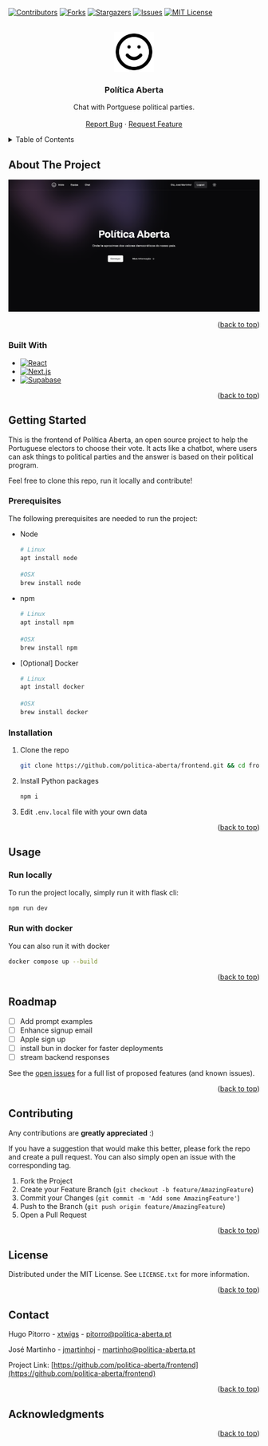 <!-- Improved compatibility of back to top link: See: https://github.com/othneildrew/Best-README-Template/pull/73 -->
<a name="readme-top"></a>
<!--
*** Thanks for checking out the Best-README-Template. If you have a suggestion
*** that would make this better, please fork the repo and create a pull request
*** or simply open an issue with the tag "enhancement".
*** Don't forget to give the project a star!
*** Thanks again! Now go create something AMAZING! :D
-->



<!-- PROJECT SHIELDS -->
<!--
*** I'm using markdown "reference style" links for readability.
*** Reference links are enclosed in brackets [ ] instead of parentheses ( ).
*** See the bottom of this document for the declaration of the reference variables
*** for contributors-url, forks-url, etc. This is an optional, concise syntax you may use.
*** https://www.markdownguide.org/basic-syntax/#reference-style-links
-->
[![Contributors][contributors-shield]][contributors-url]
[![Forks][forks-shield]][forks-url]
[![Stargazers][stars-shield]][stars-url]
[![Issues][issues-shield]][issues-url]
[![MIT License][license-shield]][license-url]
<!-- [![LinkedIn][linkedin-shield]][linkedin-url] -->



<!-- PROJECT LOGO -->
<br />
<div align="center">
  <a href="https://github.com/politica-aberta/frontend">
    <img src="images/logo.png" alt="Logo" height="80">
  </a>

<h3 align="center">Política Aberta</h3>

  <p align="center">
    Chat with Portguese political parties.
    <!-- <br />
    <a href="https://github.com/politica-aberta/frontend"><strong>Explore the docs »</strong></a> -->
    <br />
    <br />
    <a href="https://github.com/politica-aberta/frontend/issues">Report Bug</a>
    ·
    <a href="https://github.com/politica-aberta/frontend/issues">Request Feature</a>
  </p>
</div>



<!-- TABLE OF CONTENTS -->
<details>
  <summary>Table of Contents</summary>
  <ol>
    <li>
      <a href="#about-the-project">About The Project</a>
      <ul>
        <li><a href="#built-with">Built With</a></li>
      </ul>
    </li>
    <li>
      <a href="#getting-started">Getting Started</a>
      <ul>
        <li><a href="#prerequisites">Prerequisites</a></li>
        <li><a href="#installation">Installation</a></li>
      </ul>
    </li>
    <li><a href="#usage">Usage</a></li>
    <li><a href="#roadmap">Roadmap</a></li>
    <li><a href="#contributing">Contributing</a></li>
    <li><a href="#license">License</a></li>
    <li><a href="#contact">Contact</a></li>
    <li><a href="#acknowledgments">Acknowledgments</a></li>
  </ol>
</details>



<!-- ABOUT THE PROJECT -->
## About The Project

[![Poítica Aberta screen shot](images/screenshot.png)](https://www.politica-aberta.pt)


<p align="right">(<a href="#readme-top">back to top</a>)</p>



### Built With

* [![React][React.js]][React-url]
* [![Next.js][Next.js]][Next-url]
* [![Supabase][Supabase.com]][Supabase-url]

<p align="right">(<a href="#readme-top">back to top</a>)</p>



<!-- GETTING STARTED -->
## Getting Started

This is the frontend of Política Aberta, an open source project to help the Portuguese electors to choose their vote. It acts like a chatbot, where users can ask things to political parties and the answer is based on their political program. 

Feel free to clone this repo, run it locally and contribute!

### Prerequisites

The following prerequisites are needed to run the project:
* Node
    ```sh
    # Linux
    apt install node

    #OSX
    brew install node
    ```

* npm
  ```sh
  # Linux
  apt install npm

  #OSX
  brew install npm
  ```
* [Optional] Docker
    ```sh
    # Linux
    apt install docker

    #OSX
    brew install docker
    ```



### Installation

1. Clone the repo
   ```sh
   git clone https://github.com/politica-aberta/frontend.git && cd frontend
   ```
2. Install Python packages
   ```sh
   npm i
   ```
3. Edit `.env.local` file with your own data

<p align="right">(<a href="#readme-top">back to top</a>)</p>



<!-- USAGE EXAMPLES -->
## Usage

### Run locally

To run the project locally, simply run it with flask cli:
```sh
npm run dev
```


### Run with docker

You can also run it with docker
```sh
docker compose up --build
```

<p align="right">(<a href="#readme-top">back to top</a>)</p>



<!-- ROADMAP -->
## Roadmap

- [ ] Add prompt examples
- [ ] Enhance signup email
- [ ] Apple sign up
- [ ] install bun in docker for faster deployments
- [ ] stream backend responses

See the [open issues](https://github.com/politica-aberta/frontend/issues) for a full list of proposed features (and known issues).

<p align="right">(<a href="#readme-top">back to top</a>)</p>



<!-- CONTRIBUTING -->
## Contributing

Any contributions are **greatly appreciated** :)

If you have a suggestion that would make this better, please fork the repo and create a pull request. You can also simply open an issue with the corresponding tag.

1. Fork the Project
2. Create your Feature Branch (`git checkout -b feature/AmazingFeature`)
3. Commit your Changes (`git commit -m 'Add some AmazingFeature'`)
4. Push to the Branch (`git push origin feature/AmazingFeature`)
5. Open a Pull Request

<p align="right">(<a href="#readme-top">back to top</a>)</p>



<!-- LICENSE -->
## License

Distributed under the MIT License. See `LICENSE.txt` for more information.

<p align="right">(<a href="#readme-top">back to top</a>)</p>



<!-- CONTACT -->
## Contact

Hugo Pitorro - [xtwigs](https://www.github.com/xtwigs/) - pitorro@politica-aberta.pt

José Martinho - [jmartinhoj](https://www.github.com/jmartinhoj/) - martinho@politica-aberta.pt

Project Link: [https://github.com/politica-aberta/frontend](https://github.com/politica-aberta/frontend)

<p align="right">(<a href="#readme-top">back to top</a>)</p>



<!-- ACKNOWLEDGMENTS -->
## Acknowledgments


<p align="right">(<a href="#readme-top">back to top</a>)</p>



<!-- MARKDOWN LINKS & IMAGES -->
<!-- https://www.markdownguide.org/basic-syntax/#reference-style-links -->

[contributors-shield]: https://img.shields.io/github/contributors/politica-aberta/frontend.svg?style=for-the-badge
[contributors-url]: https://github.com/politica-aberta/frontend/graphs/contributors
[forks-shield]: https://img.shields.io/github/forks/politica-aberta/frontend.svg?style=for-the-badge
[forks-url]: https://github.com/politica-aberta/frontend/network/members
[stars-shield]: https://img.shields.io/github/stars/politica-aberta/frontend.svg?style=for-the-badge
[stars-url]: https://github.com/politica-aberta/frontend/stargazers
[issues-shield]: https://img.shields.io/github/issues/politica-aberta/frontend.svg?style=for-the-badge
[issues-url]: https://github.com/politica-aberta/frontend/issues
[license-shield]: https://img.shields.io/github/license/politica-aberta/frontend.svg?style=for-the-badge
[license-url]: https://github.com/politica-aberta/frontend/blob/master/LICENSE.txt
[linkedin-shield]: https://img.shields.io/badge/-LinkedIn-black.svg?style=for-the-badge&logo=linkedin&colorB=555
[linkedin-url]: https://linkedin.com/in/jmartinhoj
[product-screenshot]: images/screenshot.png
[Next.js]: https://img.shields.io/badge/next.js-000000?style=for-the-badge&logo=nextdotjs&logoColor=white
[Next-url]: https://nextjs.org/
[React.js]: https://img.shields.io/badge/React-20232A?style=for-the-badge&logo=react&logoColor=61DAFB
[React-url]: https://reactjs.org/
[Vue.js]: https://img.shields.io/badge/Vue.js-35495E?style=for-the-badge&logo=vuedotjs&logoColor=4FC08D
[Vue-url]: https://vuejs.org/
[Angular.io]: https://img.shields.io/badge/Angular-DD0031?style=for-the-badge&logo=angular&logoColor=white
[Angular-url]: https://angular.io/
[Svelte.dev]: https://img.shields.io/badge/Svelte-4A4A55?style=for-the-badge&logo=svelte&logoColor=FF3E00
[Svelte-url]: https://svelte.dev/
[Laravel.com]: https://img.shields.io/badge/Laravel-FF2D20?style=for-the-badge&logo=laravel&logoColor=white
[Laravel-url]: https://laravel.com
[Bootstrap.com]: https://img.shields.io/badge/Bootstrap-563D7C?style=for-the-badge&logo=bootstrap&logoColor=white
[Bootstrap-url]: https://getbootstrap.com
[JQuery.com]: https://img.shields.io/badge/jQuery-0769AD?style=for-the-badge&logo=jquery&logoColor=white
[JQuery-url]: https://jquery.com 
[supabase.com]: https://img.shields.io/badge/Supabase-20232A?style=for-the-badge&logo=supabase&logoColor=3ECF8E
[supabase-url]: https://supabase.com 
